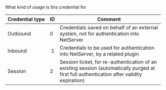 <!-- markdownlint-disable-file MD041 -->
What kind of usage is this credential for

 | Credential type | ID | Comment |
 |---|---|---|
 | Outbound | 0 | Credentials saved on behalf of an external system, not for authentication into NetServer |
 | Inbound |  1 | Credentials to be used for authentication into NetServer, by a related plugin |
 | Session | 2 | Session ticket, for re-authentication of an existing session (automatically purged at first full authentication after validity expiration) |
